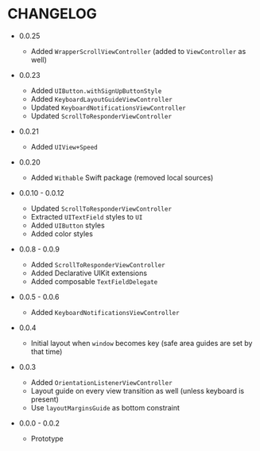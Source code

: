 # CHANGELOG


* 0.0.25

    + Added `WrapperScrollViewController` (added to `ViewController` as well)

* 0.0.23
    
    + Added `UIButton.withSignUpButtonStyle`
    + Added `KeyboardLayoutGuideViewController`
    + Updated `KeyboardNotificationsViewController`
    + Updated `ScrollToResponderViewController`

* 0.0.21

    + Added `UIView+Speed`

* 0.0.20

    + Added `Withable` Swift package (removed local sources)

* 0.0.10 - 0.0.12

    + Updated `ScrollToResponderViewController`
    + Extracted `UITextField` styles to `UI`
    + Added `UIButton` styles
    + Added color styles

* 0.0.8 - 0.0.9

    + Added `ScrollToResponderViewController`
    + Added Declarative UIKit extensions
    + Added composable `TextFieldDelegate`

* 0.0.5 - 0.0.6

    + Added `KeyboardNotificationsViewController`

* 0.0.4

    + Initial layout when `window` becomes key (safe area guides are set by that time)  

* 0.0.3

    + Added `OrientationListenerViewController`
    + Layout guide on every view transition as well (unless keyboard is present)
    + Use `layoutMarginsGuide` as bottom constraint

* 0.0.0 - 0.0.2

    + Prototype

